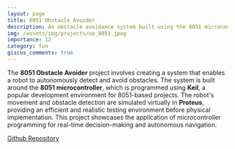 ```yaml
---
layout: page
title: 8051 Obstacle Avoider
description: An obstacle avoidance system built using the 8051 microcontroller, programmed with Keil and simulated virtually in Proteus for testing and development.
img: /assets/img/projects/oa_8051.jpeg
importance: 12
category: fun
giscus_comments: true
---
```


The **8051 Obstacle Avoider** project involves creating a system that enables a robot to autonomously detect and avoid obstacles. The system is built around the **8051 microcontroller**, which is programmed using **Keil**, a popular development environment for 8051-based projects. The robot's movement and obstacle detection are simulated virtually in **Proteus**, providing an efficient and realistic testing environment before physical implementation. This project showcases the application of microcontroller programming for real-time decision-making and autonomous navigation.

[Github Repository](https://github.com/Dhruvacube/8051-Obstacle-Avoidance)
